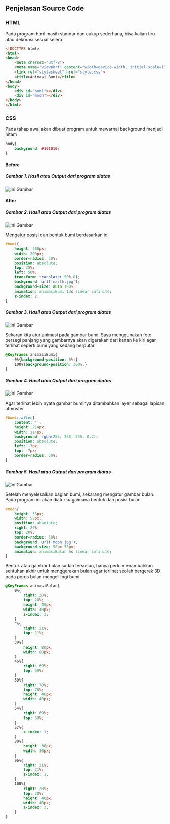 ## Penjelasan Source Code

### HTML

Pada program html masih standar dan cukup sederhana, bisa kalian tiru atau dekorasi sesuai selera
```html
<!DOCTYPE html>
<html>
<head>
	<meta charset="utf-8">
	<meta name="viewport" content="width=device-width, initial-scale=1">
	<link rel="stylesheet" href="style.css">
	<title>Animasi Bumi</title>
</head>
<body>
	<div id="bumi"></div>
	<div id="moon"></div>
</body>
</html>
```

### CSS

Pada tahap awal akan dibuat program untuk mewarnai background menjadi hitam
```css
body{
	background: #101010;
}
```
#### Before
##### Gambar 1. Hasil atau Output dari program diatas
![Ini Gambar](../docs/img/Earth1.png)
#### After
##### Gambar 2. Hasil atau Output dari program diatas
![Ini Gambar](../docs/img/Earth2.png)

Mengatur posisi dan bentuk bumi berdasarkan id
```css
#bumi{
	height: 200px;
	width: 200px;
	border-radius: 50%;
	position: absolute;
	top: 35%;
	left: 50%;
	transform: translate(-50%,0);
	background: url('earth.jpg');
	background-size: auto 100%;
	animation: animasiBumi 13s linear infinite;
	z-index: 2;
}
```
##### Gambar 3. Hasil atau Output dari program diatas
![Ini Gambar](../docs/img/Earth3.png)

Sekaran kita atur animasi pada gambar bumi. Saya menggunakan foto persegi panjang yang gambarnya akan digerakan dari kanan ke kiri agar terlihat seperti bumi yang sedang berputar.
```css
@KeyFrames animasiBumi{
	0%{background-position: 0%;}
	100%{background-position: 300%;}
}
```
##### Gambar 4. Hasil atau Output dari program diatas
![Ini Gambar](../docs/img/Earth4.gif)

Agar terlihat lebih nyata gambar buminya ditambahkan layer sebagai lapisan atmosfer
```css
#bumi::after{
	content: '';
	height: 214px;
	width: 214px;
	background: rgba(255, 255, 255, 0.2);
	position: absolute;
	left: -7px;
	top: -7px;
	border-radius: 50%;
}
```
##### Gambar 5. Hasil atau Output dari program diatas
![Ini Gambar](../docs/img/Earth5.png)

Setelah menyelesaikan bagian bumi, sekarang mengatur gambar bulan. Pada program ini akan diatur bagaimana bentuk dan posisi bulan.
```css
#moon{
	height: 58px;
	width: 58px;
	position: absolute;
	right: 20%;
	top: 20%;
	border-radius: 50%;
	background: url('moon.jpg');
	background-size: 58px 58px;
	animation: animasiBulan 6s linear infinite;
}
```

Bentuk atau gambar bulan sudah tersusun, hanya perlu menambahkan sentuhan akhir untuk menggerakan bulan agar terlihat seolah bergerak 3D pada poros bulan mengelilingi bumi.
```css
@KeyFrames animasiBulan{
	0%{
		right: 20%;
		top: 20%;
		height: 40px;
		width: 40px;
		z-index: 3;
	}
	4%{
		right: 21%;
		top: 21%;
	}
	30%{
		height: 80px;
		width: 80px;
	}
	46%{
		right: 69%;
		top: 69%;
	}
	50%{
		right: 70%;
		top: 70%;
		height: 40px;
		width: 40px;
	}
	54%{
		right: 69%;
		top: 69%;
	}
	57%{
		z-index: 1;
	}
	80%{
		height: 30px;
		width: 30px;
	}
	96%{
		right: 21%;
		top: 21%;
		z-index: 1;
	}
	100%{
		right: 20%;
		top: 20%;
		height: 40px;
		width: 40px;
		z-index: 3;
	}
}
```